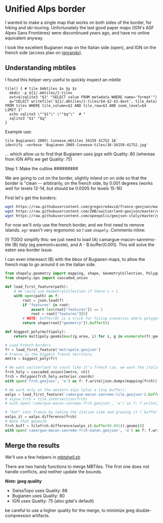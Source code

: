 # Unified Alps border

I wanted to make a single map that works on both sides of the border, for hiking and ski-touring.
Unfortunately the last good paper maps (IGN's ASF Alpes Sans Frontières) were discontinued years ago, and have no online equivalent anyway.

I took the excellent Bugianen map on the Italian side (open), and IGN on the french side (access plan on [ignrando](https://ignrando.fr/boutique/iphigenie-gpp-an.html)).

Understanding mbtiles
---------------------

I found this helper very useful to quickly inspect an mbtile

```
tile() { # tile $mbtiles $x $y $z
  mkdir -p ${1/.mbtiles/}-tiles
  ext=$(sqlite3 "$1" "SELECT value FROM metadata WHERE name='format'")
  q="SELECT writefile('${1/.mbtiles/}-tiles/$4-$2-$3.$ext', tile_data) FROM tiles WHERE tile_column=$2 AND tile_row=$3 AND zoom_level=$4 LIMIT 1"
  echo sqlite3 \""$1"\" \""$q"\"  # "
  sqlite3 "$1" "$q"
}
```

Example use:

```
tile Bugianen\ 2005\ Cuneese.mbtiles 34159 41752 16`
identify -verbose 'Bugianen 2005 Cuneese-tiles/16-34159-41752.jpg'
```

... which allow us to find that Bugianen uses jpgs with Quality: 80 (whereas from IGN APIs we get Quality: 75)

Step 1: Make the cutline
#########

We are going to cut on the border, slightly inland on on side so that the border is "clean -- arbtirarily, on the french side, by 0.001 degrees (works well for levels 12-14, but should be 0.0005 for levels 15-16)

First let's get the borders:

```bash
wget https://raw.githubusercontent.com/gregoiredavid/france-geojson/master/metropole.geojson
wget https://raw.githubusercontent.com/ZHB/switzerland-geojson/master/country/switzerland.geojson
wget https://raw.githubusercontent.com/openpolis/geojson-italy/master/geojson/limits_IT_regions.geojson

```

For now we'll only use the french border, and we first need to remove islands.
`ogr` wasn't very ergonomic so I use `shapely`. Comments inline:

(!) TODO simplify this: we just need to load (A) camargue-macon-sanremo-tile  (B) italy (eg piemont+aoste), and A - B.buffer(0.001). This will solve the eaten sea-border issue.

I can even interesect (B) with the bbox of Bugianen maps, to allow the french map to go around it on the italian side.

```python
from shapely.geometry import mapping, shape, GeometryCollection, Polygon
from shapely.ops import cascaded_union

def load_first_feature(path):
    # We could use GeometryCollection if there's > 1
    with open(path) as f:
        root = json.load(f)
        if "features" in root:
            assert len(root["features"]) == 1
            root = root["features"][0]
        # NOTE: buffer(0) is a trick for fixing scenarios where polygons have overlapping coordinates
        return shape(root["geometry"]).buffer(0)

def biggest_poly(multipoly):
    return multipoly.geoms[max((g.area, i) for i, g in enumerate(fr.geoms))[1]]

# Load French borders
fr = load_first_feature('metropole.geojson')
# France is the biggest french territory
metro = biggest_poly(fr)

# We want switzerland to count like it's french (ie, we want the italian Bugianen map to at into it as well) so:
frch_holy = cascaded_union([metro, ch])
frch = Polygon(frch_holy.exterior.coords)
with open('frch.geojson', 'w') as f: f.write(json.dumps(mapping(frch)))

# We work only on the western alps (plus a tiny buffer):
walps = load_first_feature('camargue-macon-sanremo-tile.geojson').buffer(0.007)
# alpsw_frch = tile.intersection(frch)
# with open('camargue-macon-sanremo-frch.geojson', 'w') as f: f.write(json.dumps(mapping(tilefrch)))

# "Eat" into france by taking the italian side and growing it (`buffer`)
walps_it = walps.difference(frch)
# Note that geoms]0
frch_buff = tilefrch.difference(walps_it.buffer(0.001)).geoms[0]
with open('camargue-macon-sanremo-frch-eaten.geojson', 'w') as f: f.write(json.dumps(mapping(frch_buff)))

```


Merge the results
-----------------

We'll use a few helpers in <a href='./geo/src/mbtidime/mbtshell.sh'>mbtshell.sh</a>

There are two handy functions to merge MBTiles. The first one does not handle conflicts, and neither update the bounds.


***Note*: jpeg quality**

* SwissTopo uses Quality: 88
* Bugianen uses Quality: 80
* IGN uses Quality: 75 (also gdal's default)

be careful to use a higher quality for the merge, to minimize jpeg double-compression artifacts.


